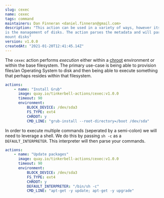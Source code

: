 ```yaml
---
slug: cexec
name: cexec
tags: command
maintainers: Dan Finneran <daniel.finneran@gmail.com>
description: "This action can be used in a variety of ways, however its core functionality
is the management of disks. The action parses the metadata and will partition, format and
mount disks"
version: v1.0.0
createdAt: "2021-01-20T12:41:45.14Z"
---
```


The `cexec` action performs *execution* either within a [chroot](https://en.wikipedia.org/wiki/Chroot) environment
or within the base filesystem. The primary use-case is being able to provision 
files/an Operating System to disk and then being able to execute something that
perhaps resides within that filesystem.

```yaml
actions:
    - name: "Install Grub"
      image: quay.io/tinkerbell-actions/cexec:v1.0.0
      timeout: 90
      environment:
          BLOCK_DEVICE: /dev/sda3
          FS_TYPE: ext4
          CHROOT: y
          CMD_LINE: "grub-install --root-directory=/boot /dev/sda"
```

In order to execute multiple commands (seperated by a semi-colon) we will
need to leverage a shell. We do this by passing `sh -c` as a `DEFAULT_INTERPRETER`.
This interpreter will then parse your commands.

```yaml
actions:
    - name: "Update packages"
      image: quay.io/tinkerbell-actions/cexec:v1.0.0
      timeout: 90
      environment:
          BLOCK_DEVICE: /dev/sda3
          FS_TYPE: ext4
          CHROOT: y
          DEFAULT_INTERPRETER: "/bin/sh -c"
          CMD_LINE: "apt-get -y update; apt-get -y upgrade"
```
